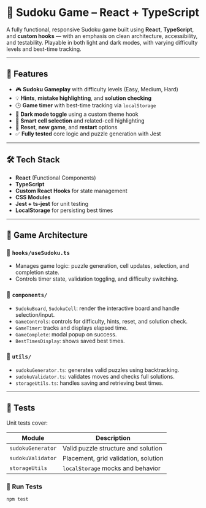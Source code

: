 # 🧩 Sudoku Game – React + TypeScript

A fully functional, responsive Sudoku game built using **React**, **TypeScript**, and **custom hooks** — with an emphasis on clean architecture, accessibility, and testability. Playable in both light and dark modes, with varying difficulty levels and best-time tracking.



---

## 🚀 Features

- 🎮 **Sudoku Gameplay** with difficulty levels (Easy, Medium, Hard)
- 💡 **Hints**, **mistake highlighting**, and **solution checking**
- 🕒 **Game timer** with best-time tracking via `localStorage`
- 🎨 **Dark mode toggle** using a custom theme hook
- 🧠 **Smart cell selection** and related-cell highlighting
- 🔄 **Reset**, **new game**, and **restart** options
- ✅ **Fully tested** core logic and puzzle generation with Jest

---

## 🛠️ Tech Stack

- **React** (Functional Components)
- **TypeScript**
- **Custom React Hooks** for state management
- **CSS Modules** 
- **Jest + ts-jest** for unit testing
- **LocalStorage** for persisting best times

---

## 🧩 Game Architecture

### 📁 `hooks/useSudoku.ts`

- Manages game logic: puzzle generation, cell updates, selection, and completion state.
- Controls timer state, validation toggling, and difficulty switching.

### 📁 `components/`

- `SudokuBoard`, `SudokuCell`: render the interactive board and handle selection/input.
- `GameControls`: controls for difficulty, hints, reset, and solution check.
- `GameTimer`: tracks and displays elapsed time.
- `GameComplete`: modal popup on success.
- `BestTimesDisplay`: shows saved best times.

### 📁 `utils/`

- `sudokuGenerator.ts`: generates valid puzzles using backtracking.
- `sudokuValidator.ts`: validates moves and checks full solutions.
- `storageUtils.ts`: handles saving and retrieving best times.

---

## 🧪 Tests

Unit tests cover:

| Module              | Description                          |
|---------------------|--------------------------------------|
| `sudokuGenerator`   | Valid puzzle structure and solution  |
| `sudokuValidator`   | Placement, grid validation, solution |
| `storageUtils`      | `localStorage` mocks and behavior    |

### 🔧 Run Tests

```bash
npm test
